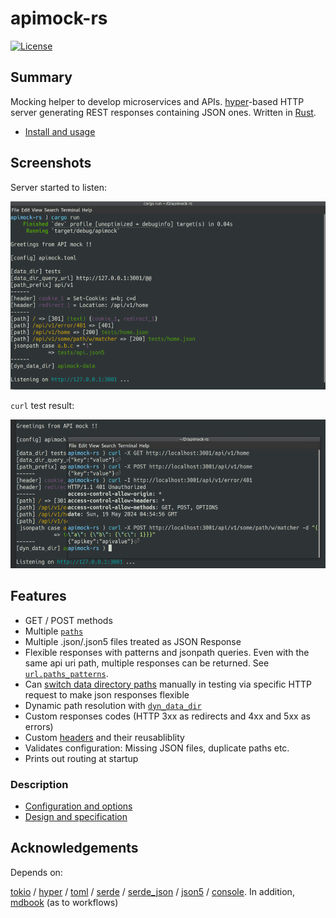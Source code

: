 # apimock-rs

[![License](https://img.shields.io/github/license/nabbisen/apimock-rs)](https://github.com/nabbisen/apimock-rs/blob/main/LICENSE)

## Summary

Mocking helper to develop microservices and APIs. [hyper](https://hyper.rs/)-based HTTP server generating REST responses containing JSON ones. Written in [Rust](https://www.rust-lang.org/).

- [Install and usage](docs/INSTALL.md)

## Screenshots

Server started to listen:

![server starts](.docs-assets/demo-01.png)

`curl` test result:

![server responds](.docs-assets/demo-02.png)

## Features

- GET / POST methods
- Multiple [`paths`](docs/CONFIGURE.md#urlpaths)
- Multiple .json/.json5 files treated as JSON Response
- Flexible responses with patterns and jsonpath queries. Even with the same api uri path, multiple responses can be returned. See [`url.paths_patterns`](docs/CONFIGURE.md#urlpaths_patterns).
- Can [switch data directory paths](docs/CONFIGURE.md#urldata_dir_query_path) manually in testing via specific HTTP request to make json responses flexible
- Dynamic path resolution with [`dyn_data_dir`](docs/CONFIGURE.md#generaldyn_data_dir)
- Custom responses codes (HTTP 3xx as redirects and 4xx and 5xx as errors)
- Custom [headers](docs/CONFIGURE.md#urlheaders) and their reusabliblity
- Validates configuration: Missing JSON files, duplicate paths etc.
- Prints out routing at startup

### Description

- [Configuration and options](docs/CONFIGURE.md)
- [Design and specification](docs/SPECS.md)

## Acknowledgements

Depends on:

[tokio](https://github.com/tokio-rs/tokio) / [hyper](https://hyper.rs/) / [toml](https://github.com/toml-rs/toml) / [serde](https://serde.rs/) / [serde_json](https://github.com/serde-rs/json) / [json5](https://github.com/callum-oakley/json5-rs) / [console](https://github.com/console-rs/console). In addition, [mdbook](https://github.com/rust-lang/mdBook) (as to workflows)

